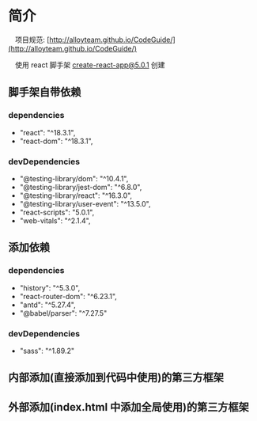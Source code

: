 # 简介

&emsp;项目规范: [http://alloyteam.github.io/CodeGuide/](http://alloyteam.github.io/CodeGuide/)

&emsp;使用 react 脚手架 create-react-app@5.0.1 创建

## 脚手架自带依赖

### dependencies

- "react": "^18.3.1",
- "react-dom": "^18.3.1",

### devDependencies

- "@testing-library/dom": "^10.4.1",
- "@testing-library/jest-dom": "^6.8.0",
- "@testing-library/react": "^16.3.0",
- "@testing-library/user-event": "^13.5.0",
- "react-scripts": "5.0.1",
- "web-vitals": "^2.1.4",

## 添加依赖

### dependencies

- "history": "^5.3.0",
- "react-router-dom": "^6.23.1",
- "antd": "^5.27.4",
- "@babel/parser": "^7.27.5"

### devDependencies

- "sass": "^1.89.2"

<!-- ```
	npm install sass-loader node-sass redux react-redux react-router-dom history antd
```

* redux: ^5.0.1
	>添加全局数据交互
* react-redux: ^9.1.2
	>添加全局数据交互
* react-router-dom: ^6.23.1
	>添加 react 路由
* history: ^5.3.0
	>添加 react 路由历史记录
* antd: ^5.18.0
	>添加 react 路由历史记录
* node-sass: ^9.0.0
	>支持 scss/sass 类型文件
* sass-loader: ^13.3.2
	>支持 scss/sass 类型文件

* gh-pages: ^6.3.0
	>将网站部署到 github 上 -->

## 内部添加(直接添加到代码中使用)的第三方框架

## 外部添加(index.html 中添加全局使用)的第三方框架
